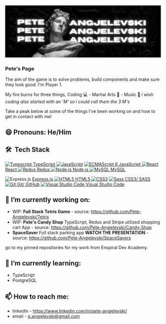 ![Pete-Angjelevski Banner](images/Pete%20Angjelevski.png)

### Pete's Page 

The aim of the game is to solve problems, build components and make sure they look good. I'm Player 1. 

My fire burns for three things, Coding 💻 - Martial Arts 💪 - Music  🎵             *i wish coding also started with an 'M' so i could call them the 3 M's*

Take a peak below at some of the things I've been working on and how to get in contact with me! 


## 😄 Pronouns: He/Him

## 🛠 &nbsp;Tech Stack


<a href="https://www.typescriptlang.org/" title="Typescript"><img src="https://github.com/get-icon/geticon/raw/master/icons/typescript-icon.svg" alt="Typescript" width="21px" height="21px">  TypeScript    </a>
<a href="https://developer.mozilla.org/en-US/docs/Web/JavaScript" title="JavaScript"><img src="https://github.com/get-icon/geticon/raw/master/icons/javascript.svg" alt="JavaScript" width="21px" height="21px"></a>
<a href="https://tc39.es/ecma262/" title="ECMAScript 6"><img src="https://github.com/get-icon/geticon/raw/master/icons/es6.svg" alt="ECMAScript 6" width="21px" height="21px">  JavaScript     </a>
<a href="https://reactjs.org/" title="React"><img src="https://github.com/get-icon/geticon/raw/master/icons/react.svg" alt="React" width="21px" height="21px">  React     </a>
<a href="https://redux.js.org/" title="Redux"><img src="https://github.com/get-icon/geticon/raw/master/icons/redux.svg" alt="Redux" width="21px" height="21px">  Redux    </a>
<a href="https://nodejs.org/" title="Node.js"><img src="https://github.com/get-icon/geticon/raw/master/icons/nodejs-icon.svg" alt="Node.js" width="21px" height="21px">  Node.js    </a>
<a href="https://dev.mysql.com/" title="MySQL"><img src="https://github.com/get-icon/geticon/raw/master/icons/mysql.svg" alt="MySQL" width="21px" height="21px">  MySQL    </a>

![Express.js](https://img.shields.io/badge/-Express-black?style=flat-square&logo=expressjs) <a href="https://img.shields.io/badge/-Express-black?style=flat-square&logo=expressjs">Express.js </a> 
<a href="https://www.w3.org/TR/html5/" title="HTML5"><img src="https://github.com/get-icon/geticon/raw/master/icons/html-5.svg" alt="HTML5" width="21px" height="21px">  HTML5    </a>
<a href="https://www.w3.org/TR/CSS/" title="CSS3"><img src="https://github.com/get-icon/geticon/raw/master/icons/css-3.svg" alt="CSS3" width="21px" height="21px"></a>
<a href="https://sass-lang.com/" title="Sass"><img src="https://github.com/get-icon/geticon/raw/master/icons/sass.svg" alt="Sass" width="21px" height="21px">  CSS3/ SASS</a>
<a href="https://git-scm.com/" title="Git"><img src="https://github.com/get-icon/geticon/raw/master/icons/git-icon.svg" alt="Git" width="21px" height="21px">  Git/ GitHub</a>
<a href="https://code.visualstudio.com/" title="Visual Studio Code"><img src="https://github.com/get-icon/geticon/raw/master/icons/visual-studio-code.svg" alt="Visual Studio Code" width="21px" height="21px">  Visual Studio Code</a>





## 🔭 I’m currently working on:

  - WIP: **Full Stack Tetris Game** - source: https://github.com/Pete-Angjelevski/Tetris
  - WIP: **Pete's Candy Shop** TypeScript, Redux and Stripe utilized shopping cart App - source: https://github.com/Pete-Angjelevski/Candy-Shop
  - **SpaceSaver** Full stack parking app **WATCH THE PRESENTATION** - source: https://github.com/Pete-Angjelevski/SpaceSavers
  
  
  go to my pinned repositories for my work from Enspiral Dev Academy.

## 🌱 I’m currently learning:

 
  - TypeScript
  - PostgreSQL

## 📫 How to reach me:

  - linkedIn - https://www.linkedin.com/in/pete-angjelevski/
  - email - p.angjelevski@gmail.com

